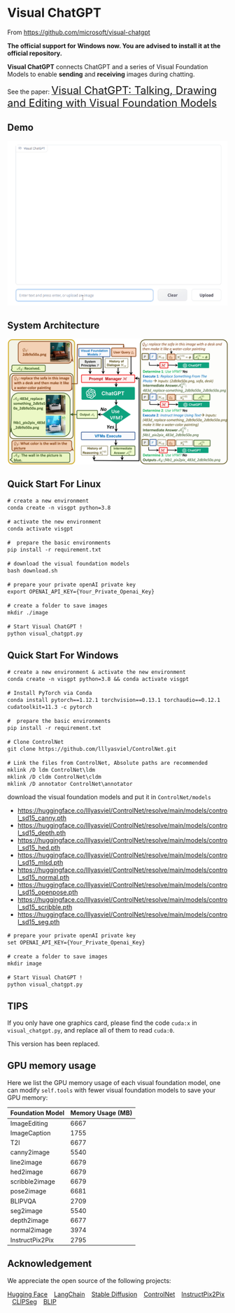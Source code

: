 # Visual ChatGPT 
From https://github.com/microsoft/visual-chatgpt

**The official support for Windows now. You are advised to install it at the official repository.**

**Visual ChatGPT** connects ChatGPT and a series of Visual Foundation Models to enable **sending** and **receiving** images during chatting.

See the paper: [<font size=5>Visual ChatGPT: Talking, Drawing and Editing with Visual Foundation Models</font>](https://arxiv.org/abs/2303.04671)

## Demo 
<img src="./assets/demo_short.gif" width="750">

##  System Architecture 


<p align="center"><img src="./assets/figure.jpg" alt="Logo"></p>


## Quick Start For Linux

```
# create a new environment
conda create -n visgpt python=3.8

# activate the new environment
conda activate visgpt

#  prepare the basic environments
pip install -r requirement.txt

# download the visual foundation models
bash download.sh

# prepare your private openAI private key
export OPENAI_API_KEY={Your_Private_Openai_Key}

# create a folder to save images
mkdir ./image

# Start Visual ChatGPT !
python visual_chatgpt.py
```

## Quick Start For Windows
```
# create a new environment & activate the new environment
conda create -n visgpt python=3.8 && conda activate visgpt

# Install PyTorch via Conda
conda install pytorch==1.12.1 torchvision==0.13.1 torchaudio==0.12.1 cudatoolkit=11.3 -c pytorch

#  prepare the basic environments
pip install -r requirement.txt

# Clone ControlNet
git clone https://github.com/lllyasviel/ControlNet.git

# Link the files from ControlNet, Absolute paths are recommended
mklink /D ldm ControlNet\ldm
mklink /D cldm ControlNet\cldm
mklink /D annotator ControlNet\annotator
```

download the visual foundation models and put it in `ControlNet/models`

- https://huggingface.co/lllyasviel/ControlNet/resolve/main/models/control_sd15_canny.pth
- https://huggingface.co/lllyasviel/ControlNet/resolve/main/models/control_sd15_depth.pth
- https://huggingface.co/lllyasviel/ControlNet/resolve/main/models/control_sd15_hed.pth
- https://huggingface.co/lllyasviel/ControlNet/resolve/main/models/control_sd15_mlsd.pth
- https://huggingface.co/lllyasviel/ControlNet/resolve/main/models/control_sd15_normal.pth
- https://huggingface.co/lllyasviel/ControlNet/resolve/main/models/control_sd15_openpose.pth
- https://huggingface.co/lllyasviel/ControlNet/resolve/main/models/control_sd15_scribble.pth
- https://huggingface.co/lllyasviel/ControlNet/resolve/main/models/control_sd15_seg.pth

```
# prepare your private openAI private key
set OPENAI_API_KEY={Your_Private_Openai_Key}

# create a folder to save images
mkdir image

# Start Visual ChatGPT !
python visual_chatgpt.py
```

## TIPS

If you only have one graphics card, please find the code `cuda:x` in `visual_chatgpt.py`, and replace all of them to read `cuda:0`. 

This version has been replaced.

## GPU memory usage

Here we list the GPU memory usage of each visual foundation model, one can modify ``self.tools`` with fewer visual foundation models to save your GPU memory:

| Foundation Model        | Memory Usage (MB) |
|------------------------|-------------------|
| ImageEditing           | 6667              |
| ImageCaption           | 1755              |
| T2I                    | 6677              |
| canny2image            | 5540              |
| line2image             | 6679              |
| hed2image              | 6679              |
| scribble2image         | 6679              |
| pose2image             | 6681              |
| BLIPVQA                | 2709              |
| seg2image              | 5540              |
| depth2image            | 6677              |
| normal2image           | 3974              |
| InstructPix2Pix        | 2795              |



## Acknowledgement

We appreciate the open source of the following projects:

[Hugging Face](https://github.com/huggingface) &#8194;
[LangChain](https://github.com/hwchase17/langchain) &#8194;
[Stable Diffusion](https://github.com/CompVis/stable-diffusion) &#8194; 
[ControlNet](https://github.com/lllyasviel/ControlNet) &#8194; 
[InstructPix2Pix](https://github.com/timothybrooks/instruct-pix2pix) &#8194; 
[CLIPSeg](https://github.com/timojl/clipseg) &#8194;
[BLIP](https://github.com/salesforce/BLIP) &#8194;


